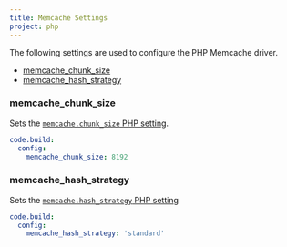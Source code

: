 ```yaml
---
title: Memcache Settings
project: php
---
```


The following settings are used to configure the PHP Memcache driver.

- [memcache\_chunk\_size](#memcache_chunk_size)
- [memcache\_hash\_strategy](#memcache_hash_strategy)

### memcache\_chunk\_size
Sets the [`memcache.chunk_size` PHP setting](http://php.net/manual/en/memcache.ini.php#ini.memcache.chunk-size).

```yaml
code.build:
  config:
    memcache_chunk_size: 8192
```

### memcache\_hash\_strategy
Sets the [`memcache.hash_strategy` PHP setting](http://php.net/manual/en/memcache.ini.php#ini.memcache.hash-strategy)

```yaml
code.build:
  config:
    memcache_hash_strategy: 'standard'
```
